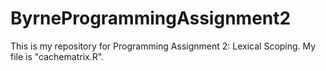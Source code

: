 # ByrneProgrammingAssignment2

This is my repository for Programming Assignment 2: Lexical Scoping.  My file is "cachematrix.R".
